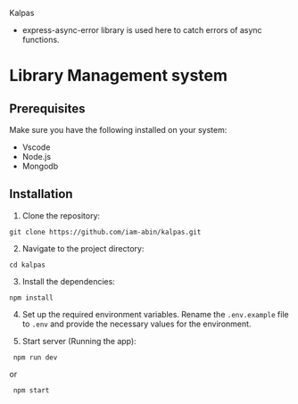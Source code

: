 Kalpas

- express-async-error library is used here to catch errors of async functions.

# Library Management system


## Prerequisites

Make sure you have the following installed on your system:

-   Vscode
-   Node.js
-   Mongodb

## Installation

1. Clone the repository:

```
git clone https://github.com/iam-abin/kalpas.git
```

2. Navigate to the project directory:

```
cd kalpas
```

3. Install the dependencies:

```
npm install 
```

4. Set up the required environment variables. Rename the `.env.example` file to `.env` and provide the necessary values for the environment.

5. Start server (Running the app):

```
 npm run dev
```

or

```
 npm start
```